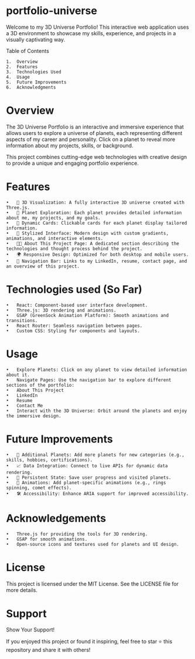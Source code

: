 # portfolio-universe
Welcome to my 3D Universe Portfolio! This interactive web application uses a 3D environment to showcase my skills, experience, and projects in a visually captivating way.

Table of Contents

	1.	Overview
	2.	Features
	3.	Technologies Used
	4.	Usage
	5.	Future Improvements
	6.	Acknowledgments

# Overview

The 3D Universe Portfolio is an interactive and immersive experience that allows users to explore a universe of planets, each representing different aspects of my career and personality. Click on a planet to reveal more information about my projects, skills, or background.

This project combines cutting-edge web technologies with creative design to provide a unique and engaging portfolio experience.

# Features

	•	🌌 3D Visualization: A fully interactive 3D universe created with Three.js.
	•	🚀 Planet Exploration: Each planet provides detailed information about me, my projects, and my goals.
	•	📜 Dynamic Cards: Clickable cards for each planet display tailored information.
	•	🎨 Stylized Interface: Modern design with custom gradients, animations, and interactive elements.
	•	🧑‍💻 About This Project Page: A dedicated section describing the technologies and thought process behind the project.
	•	🌍 Responsive Design: Optimized for both desktop and mobile users.
	•	🧭 Navigation Bar: Links to my LinkedIn, resume, contact page, and an overview of this project.

 # Technologies used (So Far) 

 	•	React: Component-based user interface development.
	•	Three.js: 3D rendering and animations.
	•	GSAP (GreenSock Animation Platform): Smooth animations and transitions.
	•	React Router: Seamless navigation between pages.
	•	Custom CSS: Styling for components and layouts.

 # Usage 
 
	•	Explore Planets: Click on any planet to view detailed information about it.
	•	Navigate Pages: Use the navigation bar to explore different sections of the portfolio:
	•	About This Project
	•	LinkedIn
	•	Resume
	•	Contact Me
	•	Interact with the 3D Universe: Orbit around the planets and enjoy the immersive design.

 # Future Improvements

 	•	🌟 Additional Planets: Add more planets for new categories (e.g., skills, hobbies, certifications).
	•	📈 Data Integration: Connect to live APIs for dynamic data rendering.
	•	🔄 Persistent State: Save user progress and visited planets.
	•	🎥 Animations: Add planet-specific animations (e.g., rings spinning, comet effects).
	•	🛠️ Accessibility: Enhance ARIA support for improved accessibility.

 # Acknowledgements

	•	Three.js for providing the tools for 3D rendering.
	•	GSAP for smooth animations.
	•	Open-source icons and textures used for planets and UI design.

 # License

This project is licensed under the MIT License. See the LICENSE file for more details.

# Support 

Show Your Support!

If you enjoyed this project or found it inspiring, feel free to star ⭐ this repository and share it with others!

 
